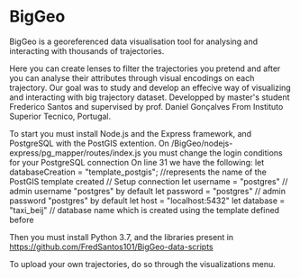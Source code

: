 # BigGeo

BigGeo is a georeferenced data visualisation tool for analysing and interacting with thousands of trajectories.

Here you can create lenses to filter the trajectories you pretend and after you can analyse their attributes through visual encodings on each trajectory. Our goal was to study and develop an effecive way of visualizing and interacting with big trajectory dataset.
Developped by master's student Frederico Santos and supervised by prof. Daniel Gonçalves From Instituto Superior Tecnico, Portugal. 

To start you must install Node.js and the Express framework, and PostgreSQL with the PostGIS extention. 
On /BigGeo/nodejs-express/pg_mapper/routes/index.js you must change the login conditions for your PostgreSQL connection 
On line 31 we have the following:
    let databaseCreation = "template_postgis";   //represents the name of the PostGIS template created
    // Setup connection
    let username = "postgres"                    // admin username "postgres" by default
    let password = "postgres"                    // admin password "postgres" by default
    let host = "localhost:5432"
    let database = "taxi_beij"                   // database name which is created using the template defined before

Then you must install Python 3.7, and the libraries present in https://github.com/FredSantos101/BigGeo-data-scripts

To upload your own trajectories, do so through the visualizations menu.
